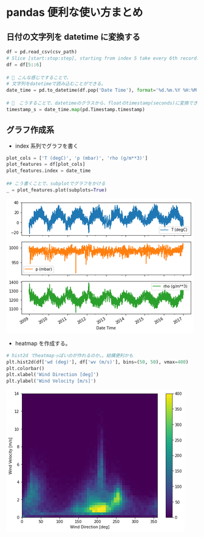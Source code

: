 # pandas 便利な使い方まとめ

## 日付の文字列を datetime に変換する

```python
df = pd.read_csv(csv_path)
# Slice [start:stop:step], starting from index 5 take every 6th record.
df = df[5::6]

# 🌟 こんな感じですることで、
# 文字列をdatetimeで読み込むことができる。
date_time = pd.to_datetime(df.pop('Date Time'), format='%d.%m.%Y %H:%M:%S')

# 🌟　こうすることで、datetimeのクラスから、floatのtimestamp(seconds)に変換できる
timestamp_s = date_time.map(pd.Timestamp.timestamp)
```

## グラフ作成系

- index 系列でグラフを書く

```python
plot_cols = ['T (degC)', 'p (mbar)', 'rho (g/m**3)']
plot_features = df[plot_cols]
plot_features.index = date_time

## こう書くことで、subplotでグラフをかける
_ = plot_features.plot(subplots=True)
```

![subpolot](pandas_subplot.png)

- heatmap を作成する。

```python
# hist2d でheatmapっぽいのが作れるのか。。結構便利かも
plt.hist2d(df['wd (deg)'], df['wv (m/s)'], bins=(50, 50), vmax=400)
plt.colorbar()
plt.xlabel('Wind Direction [deg]')
plt.ylabel('Wind Velocity [m/s]')
```

![heatmap](wind_heatmap.png)

